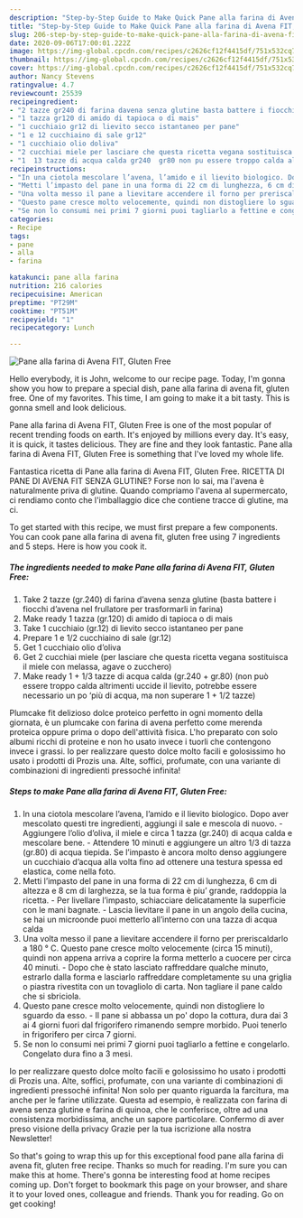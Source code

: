 ```yaml
---
description: "Step-by-Step Guide to Make Quick Pane alla farina di Avena FIT, Gluten Free"
title: "Step-by-Step Guide to Make Quick Pane alla farina di Avena FIT, Gluten Free"
slug: 206-step-by-step-guide-to-make-quick-pane-alla-farina-di-avena-fit-gluten-free
date: 2020-09-06T17:00:01.222Z
image: https://img-global.cpcdn.com/recipes/c2626cf12f4415df/751x532cq70/pane-alla-farina-di-avena-fit-gluten-free-recipe-main-photo.jpg
thumbnail: https://img-global.cpcdn.com/recipes/c2626cf12f4415df/751x532cq70/pane-alla-farina-di-avena-fit-gluten-free-recipe-main-photo.jpg
cover: https://img-global.cpcdn.com/recipes/c2626cf12f4415df/751x532cq70/pane-alla-farina-di-avena-fit-gluten-free-recipe-main-photo.jpg
author: Nancy Stevens
ratingvalue: 4.7
reviewcount: 25539
recipeingredient:
- "2 tazze gr240 di farina davena senza glutine basta battere i fiocchi davena nel frullatore per trasformarli in farina"
- "1 tazza gr120 di amido di tapioca o di mais"
- "1 cucchiaio gr12 di lievito secco istantaneo per pane"
- "1 e 12 cucchiaino di sale gr12"
- "1 cucchiaio olio doliva"
- "2 cucchiai miele per lasciare che questa ricetta vegana sostituisca il miele con melassa agave o zucchero"
- "1  13 tazze di acqua calda gr240  gr80 non pu essere troppo calda altrimenti uccide il lievito potrebbe essere necessario un po pi di acqua ma non superare 1  12 tazze"
recipeinstructions:
- "In una ciotola mescolare l’avena, l’amido e il lievito biologico. Dopo aver mescolato questi tre ingredienti, aggiungi il sale e mescola di nuovo.  Aggiungere l’olio d’oliva, il miele e circa 1 tazza (gr.240) di acqua calda e mescolare bene.  Attendere 10 minuti e aggiungere un altro 1/3 di tazza (gr.80) di acqua tiepida. Se l’impasto è ancora molto denso aggiungere un cucchiaio d’acqua alla volta fino ad ottenere una testura spessa ed elastica, come nella foto."
- "Metti l’impasto del pane in una forma di 22 cm di lunghezza, 6 cm di altezza e 8 cm di larghezza, se la tua forma è piu’ grande, raddoppia la ricetta.  Per livellare l’impasto, schiacciare delicatamente la superficie con le mani bagnate.  Lascia lievitare il pane in un angolo della cucina, se hai un microonde puoi metterlo all’interno con una tazza di acqua calda"
- "Una volta messo il pane a lievitare accendere il forno per preriscaldarlo a 180 ° C. Questo pane cresce molto velocemente (circa 15 minuti), quindi non appena arriva a coprire la forma metterlo a cuocere per circa 40 minuti.  Dopo che è stato lasciato raffreddare qualche minuto, estrarlo dalla forma e lasciarlo raffreddare completamente su una griglia o piastra rivestita con un tovagliolo di carta. Non tagliare il pane caldo che si sbriciola."
- "Questo pane cresce molto velocemente, quindi non distogliere lo sguardo da esso. Il pane si abbassa un po&#39; dopo la cottura, dura dai 3 ai 4 giorni fuori dal frigorifero rimanendo sempre morbido. Puoi tenerlo in frigorifero per circa 7 giorni."
- "Se non lo consumi nei primi 7 giorni puoi tagliarlo a fettine e congelarlo. Congelato dura fino a 3 mesi."
categories:
- Recipe
tags:
- pane
- alla
- farina

katakunci: pane alla farina 
nutrition: 216 calories
recipecuisine: American
preptime: "PT29M"
cooktime: "PT51M"
recipeyield: "1"
recipecategory: Lunch

---
```



![Pane alla farina di Avena FIT, Gluten Free](https://img-global.cpcdn.com/recipes/c2626cf12f4415df/751x532cq70/pane-alla-farina-di-avena-fit-gluten-free-recipe-main-photo.jpg)

Hello everybody, it is John, welcome to our recipe page. Today, I'm gonna show you how to prepare a special dish, pane alla farina di avena fit, gluten free. One of my favorites. This time, I am going to make it a bit tasty. This is gonna smell and look delicious.

Pane alla farina di Avena FIT, Gluten Free is one of the most popular of recent trending foods on earth. It's enjoyed by millions every day. It's easy, it is quick, it tastes delicious. They are fine and they look fantastic. Pane alla farina di Avena FIT, Gluten Free is something that I've loved my whole life.

Fantastica ricetta di Pane alla farina di Avena FIT, Gluten Free. RICETTA DI PANE DI AVENA FIT SENZA GLUTINE? Forse non lo sai, ma l&#39;avena è naturalmente priva di glutine. Quando compriamo l&#39;avena al supermercato, ci rendiamo conto che l&#39;imballaggio dice che contiene tracce di glutine, ma ci.


To get started with this recipe, we must first prepare a few components. You can cook pane alla farina di avena fit, gluten free using 7 ingredients and 5 steps. Here is how you cook it.

<!--inarticleads1-->

##### The ingredients needed to make Pane alla farina di Avena FIT, Gluten Free:

1. Take 2 tazze (gr.240) di farina d’avena senza glutine (basta battere i fiocchi d’avena nel frullatore per trasformarli in farina)
1. Make ready 1 tazza (gr.120) di amido di tapioca o di mais
1. Take 1 cucchiaio (gr.12) di lievito secco istantaneo per pane
1. Prepare 1 e 1/2 cucchiaino di sale (gr.12)
1. Get 1 cucchiaio olio d’oliva
1. Get 2 cucchiai miele (per lasciare che questa ricetta vegana sostituisca il miele con melassa, agave o zucchero)
1. Make ready 1 + 1/3 tazze di acqua calda (gr.240 + gr.80) (non può essere troppo calda altrimenti uccide il lievito, potrebbe essere necessario un po ‘più di acqua, ma non superare 1 + 1/2 tazze)


Plumcake fit delizioso dolce proteico perfetto in ogni momento della giornata, è un plumcake con farina di avena perfetto come merenda proteica oppure prima o dopo dell&#39;attività fisica. L&#39;ho preparato con solo albumi ricchi di proteine e non ho usato invece i tuorli che contengono invece i grassi. Io per realizzare questo dolce molto facili e golosissimo ho usato i prodotti di Prozis una. Alte, soffici, profumate, con una variante di combinazioni di ingredienti pressoché infinita! 

<!--inarticleads2-->

##### Steps to make Pane alla farina di Avena FIT, Gluten Free:

1. In una ciotola mescolare l’avena, l’amido e il lievito biologico. Dopo aver mescolato questi tre ingredienti, aggiungi il sale e mescola di nuovo. -  Aggiungere l’olio d’oliva, il miele e circa 1 tazza (gr.240) di acqua calda e mescolare bene. -  Attendere 10 minuti e aggiungere un altro 1/3 di tazza (gr.80) di acqua tiepida. Se l’impasto è ancora molto denso aggiungere un cucchiaio d’acqua alla volta fino ad ottenere una testura spessa ed elastica, come nella foto.
1. Metti l’impasto del pane in una forma di 22 cm di lunghezza, 6 cm di altezza e 8 cm di larghezza, se la tua forma è piu’ grande, raddoppia la ricetta. -  Per livellare l’impasto, schiacciare delicatamente la superficie con le mani bagnate. -  Lascia lievitare il pane in un angolo della cucina, se hai un microonde puoi metterlo all’interno con una tazza di acqua calda
1. Una volta messo il pane a lievitare accendere il forno per preriscaldarlo a 180 ° C. Questo pane cresce molto velocemente (circa 15 minuti), quindi non appena arriva a coprire la forma metterlo a cuocere per circa 40 minuti. -  Dopo che è stato lasciato raffreddare qualche minuto, estrarlo dalla forma e lasciarlo raffreddare completamente su una griglia o piastra rivestita con un tovagliolo di carta. Non tagliare il pane caldo che si sbriciola.
1. Questo pane cresce molto velocemente, quindi non distogliere lo sguardo da esso. - Il pane si abbassa un po&#39; dopo la cottura, dura dai 3 ai 4 giorni fuori dal frigorifero rimanendo sempre morbido. Puoi tenerlo in frigorifero per circa 7 giorni.
1. Se non lo consumi nei primi 7 giorni puoi tagliarlo a fettine e congelarlo. Congelato dura fino a 3 mesi.


Io per realizzare questo dolce molto facili e golosissimo ho usato i prodotti di Prozis una. Alte, soffici, profumate, con una variante di combinazioni di ingredienti pressoché infinita! Non solo per quanto riguarda la farcitura, ma anche per le farine utilizzate. Questa ad esempio, è realizzata con farina di avena senza glutine e farina di quinoa, che le conferisce, oltre ad una consistenza morbidissima, anche un sapore particolare. Confermo di aver preso visione della privacy Grazie per la tua iscrizione alla nostra Newsletter! 

So that's going to wrap this up for this exceptional food pane alla farina di avena fit, gluten free recipe. Thanks so much for reading. I'm sure you can make this at home. There's gonna be interesting food at home recipes coming up. Don't forget to bookmark this page on your browser, and share it to your loved ones, colleague and friends. Thank you for reading. Go on get cooking!
